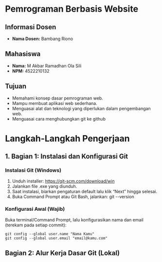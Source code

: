 # Pemrograman Berbasis Website

## Informasi Dosen
- **Nama Dosen:** Bambang Riono

## Mahasiswa
- **Nama:** M Akbar Ramadhan Ola Sili
- **NPM:** 4522210132

## Tujuan
- Memahami konsep dasar pemrograman web.  
- Mampu membuat aplikasi web sederhana.  
- Menguasai alat dan teknologi yang diperlukan dalam pengembangan web.  
- Menguasai cara menghubungkan git ke github

# Langkah-Langkah Pengerjaan
## 1. Bagian 1: Instalasi dan Konfigurasi Git
### Instalasi Git (Windows)
1. Unduh installer: https://git-scm.com/download/win 
2. Jalankan file .exe yang diunduh. 
3. Saat instalasi, biarkan pengaturan default lalu klik “Next” hingga selesai. 
4. Buka Command Prompt atau Git Bash, jalankan: git --version

### Konfigurasi Awal (Wajib) 
Buka terminal/Command Prompt, lalu konfigurasikan nama dan email (terekam pada setiap 
commit): 
```
git config --global user.name "Nama Kamu" 
git config --global user.email "email@kamu.com"
```

## Bagian 2: Alur Kerja Dasar Git (Lokal) 
